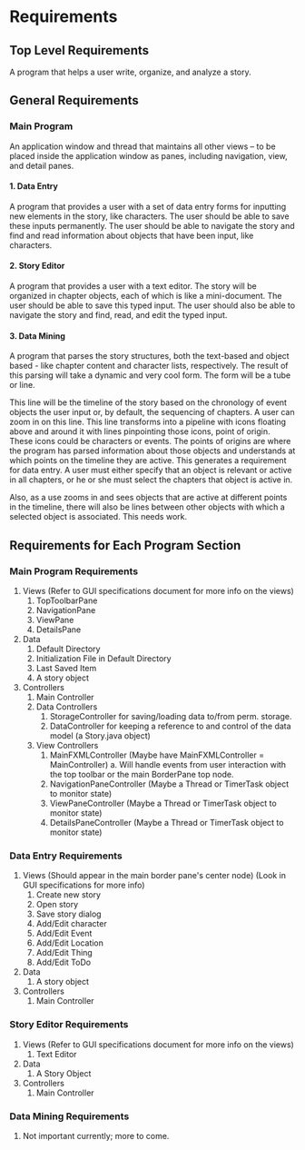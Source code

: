 # Requirements

<!-- toc -->

## Top Level Requirements

A program that helps a user write, organize, and analyze a story.

## General Requirements

###  Main Program

An application window and thread that maintains all other views – to be placed inside the application window as panes,
including navigation, view, and detail panes.

#### 1. Data Entry

A program that provides a user with a set of data entry forms for inputting new elements in the story, like characters.
The user should be able to save these inputs permanently. The user should be able to navigate the story and find and
read information about objects that have been input, like characters.

#### 2. Story Editor

A program that provides a user with a text editor. The story will be organized in chapter objects, each of which is
like a mini-document. The user should be able to save this typed input. The user should also be able to navigate the
story and find, read, and edit the typed input.

#### 3. Data Mining

A program that parses the story structures, both the text-based and object based - like chapter content and character
lists, respectively. The result of this parsing will take a dynamic and very cool form. The form will be a tube or line.

This line will be the timeline of the story based on the chronology of event objects the user input or, by default, the
sequencing of chapters. A user can zoom in on this line. This line transforms into a pipeline with icons floating above
and around it with lines pinpointing those icons, point of origin. These icons could be characters or events. The points
of origins are where the program has parsed information about those objects and understands at which points on the timeline
they are active. This generates a requirement for data entry. A user must either specify that an object is relevant or
active in all chapters, or he or she must select the chapters that object is active in.

Also, as a use zooms in and sees objects that are active at different points in the timeline, there will also be lines
between other objects with which a selected object is associated. This needs work.

## Requirements for Each Program Section

### Main Program Requirements

1. Views (Refer to GUI specifications document for more info on the views)
    1. TopToolbarPane
    2. NavigationPane
    3. ViewPane
    4. DetailsPane
2. Data
    1. Default Directory
    2. Initialization File in Default Directory
    3. Last Saved Item
    4. A story object
3. Controllers
    1. Main Controller
    2. Data Controllers
        1. StorageController for saving/loading data to/from perm. storage.
        2. DataController for keeping a reference to and control of the data model (a Story.java object)
    3. View Controllers
        1. MainFXMLController (Maybe have MainFXMLController = MainController)
            a. Will handle events from user interaction with the top toolbar or the main BorderPane top node.
        2. NavigationPaneController (Maybe a Thread or TimerTask object to monitor state)
        3. ViewPaneController (Maybe a Thread or TimerTask object to monitor state)
        4. DetailsPaneController (Maybe a Thread or TimerTask object to monitor state)
        

### Data Entry Requirements

1. Views (Should appear in the main border pane's center node) (Look in GUI specifications for more info)
    1. Create new story
    2. Open story
    3. Save story dialog
    4. Add/Edit character
    5. Add/Edit Event
    6. Add/Edit Location
    7. Add/Edit Thing
    8. Add/Edit ToDo
2. Data
    1. A story object
3. Controllers
    1. Main Controller

### Story Editor Requirements

1. Views (Refer to GUI specifications document for more info on the views)
    1. Text Editor
2. Data
    1. A Story Object
3. Controllers
    1. Main Controller

### Data Mining Requirements

1. Not important currently; more to come.
